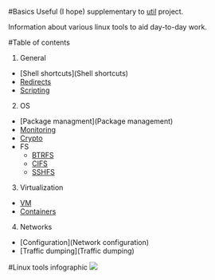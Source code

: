 #Basics
Useful (I hope) supplementary to [util](https://github.com/kiemlicz/util) project.

Information about various linux tools to aid day-to-day work.

#Table of contents
1. General
 * [Shell shortcuts](Shell shortcuts)
 * [Redirects](Redirects)
 * [Scripting](Scripting)
2. OS
 * [Package managment](Package management)
 * [Monitoring](Monitoring)
 * [Crypto](Crypto)
 * FS
    * [BTRFS](btrfs)
    * [CIFS](cifs)
    * [SSHFS](sshfs)
3. Virtualization
 * [VM](vm)
 * [Containers](containers)
4. Networks
 * [Configuration](Network configuration)
 * [Traffic dumping](Traffic dumping)

#Linux tools infographic
![](http://brendangregg.com/Perf/linux_perf_tools_full.png)